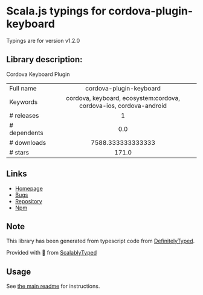 
# Scala.js typings for cordova-plugin-keyboard

Typings are for version v1.2.0

## Library description:
Cordova Keyboard Plugin

|                    |                 |
| ------------------ | :-------------: |
| Full name          | cordova-plugin-keyboard |
| Keywords           | cordova, keyboard, ecosystem:cordova, cordova-ios, cordova-android |
| # releases         | 1 |
| # dependents       | 0.0 |
| # downloads        | 7588.333333333333 |
| # stars            | 171.0 |

## Links
- [Homepage](https://github.com/cjpearson/cordova-plugin-keyboard#readme)
- [Bugs](https://github.com/cjpearson/cordova-plugin-keyboard/issues)
- [Repository](https://github.com/cjpearson/cordova-plugin-keyboard)
- [Npm](https://www.npmjs.com/package/cordova-plugin-keyboard)
    


## Note
This library has been generated from typescript code from [DefinitelyTyped](https://definitelytyped.org).

Provided with :purple_heart: from [ScalablyTyped](https://github.com/oyvindberg/ScalablyTyped)

## Usage
See [the main readme](../../readme.md) for instructions.


